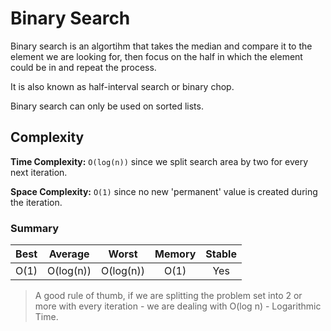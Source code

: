 # Binary Search

Binary search is an algortihm that takes the median and compare it to the element we are looking for, then focus on the half in which the element could be in and repeat the process.

It is also known as half-interval search or binary chop.

Binary search can only be used on sorted lists.

## Complexity
**Time Complexity:** `O(log(n))` since we split search area by two for every next iteration.

**Space Complexity:** `O(1)` since no new 'permanent' value is created during the iteration.

### Summary

| Best     | Average     | Worst        | Memory    | Stable    |
| :------: | :---------: | :----------: | :-------: | :-------: |
| O(1)     | O(log(n))   | O(log(n))    | O(1)      | Yes       |


> A good rule of thumb, if we are splitting the problem set into 2 or more with every iteration - we are dealing with O(log n) - Logarithmic Time.
